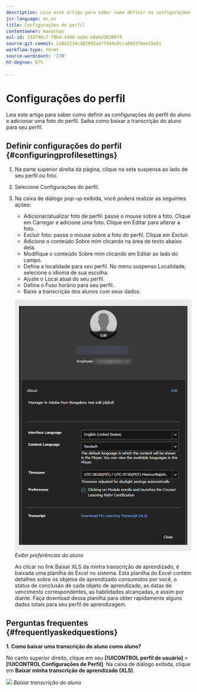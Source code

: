```yaml
---
description: Leia este artigo para saber como definir as configurações do perfil do aluno e adicionar uma foto do perfil. Saiba como baixar a transcrição do aluno para seu perfil.
jcr-language: en_us
title: Configurações do perfil
contentowner: manochan
exl-id: 232f46c7-f9b4-430d-aa3e-e8a5d38390f4
source-git-commit: 2a841234cd829d2a477d44e9cca095370ee25e51
workflow-type: tm+mt
source-wordcount: '278'
ht-degree: 87%

---
```


# Configurações do perfil

Leia este artigo para saber como definir as configurações do perfil do aluno e adicionar uma foto do perfil. Saiba como baixar a transcrição do aluno para seu perfil.

## Definir configurações do perfil {#configuringprofilesettings}

1. Na parte superior direita da página, clique na seta suspensa ao lado de seu perfil ou foto.
1. Selecione Configurações do perfil.
1. Na caixa de diálogo pop-up exibida, você poderá realizar as seguintes ações:

   * Adicionar/atualizar foto de perfil: passe o mouse sobre a foto. Clique em Carregar e adicione uma foto. Clique em Editar para alterar a foto.
   * Excluir foto: passe o mouse sobre a foto do perfil. Clique em Excluir.
   * Adicione o conteúdo Sobre mim clicando na área de texto abaixo dela.
   * Modifique o conteúdo Sobre mim clicando em Editar ao lado do campo.
   * Defina a localidade para seu perfil. No menu suspenso Localidade, selecione o idioma de sua escolha.
   * Ajuste o Local atual do seu perfil.
   * Defina o Fuso horário para seu perfil.
   * Baixe a transcrição dos alunos com seus dados.

   ![](assets/learner-preferences.png)
   *Exibir preferências do aluno*

   Ao clicar no link Baixar XLS da minha transcrição de aprendizado, é baixada uma planilha do Excel no sistema. Esta planilha do Excel contém detalhes sobre os objetos de aprendizado consumidos por você, o status de conclusão de cada objeto de aprendizado, as datas de vencimento correspondentes, as habilidades alcançadas, e assim por diante. Faça download dessa planilha para obter rapidamente alguns dados totais para seu perfil de aprendizagem.

## Perguntas frequentes {#frequentlyaskedquestions}

**1. Como baixar uma transcrição do aluno como aluno?**

No canto superior direito, clique em seu **[!UICONTROL perfil de usuário]** > **[!UICONTROL Configurações de Perfil]**. Na caixa de diálogo exibida, clique em **Baixar minha transcrição de aprendizado (XLS)**.

![](assets/dowload-lt.png)
*Baixar transcrição do aluno*
